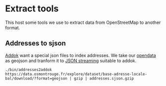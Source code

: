 # Extract tools

This host some tools we use to extract data from OpenStreetMap to another format.

## Addresses to sjson

[Addok][] want a special json files to index addresses. We take our [opendata][] as geojson and tranform it to [JSON streaming][json-streaming] suitable to addok.

    ./bin/addresses2addok https://data.osmontrouge.fr/explore/dataset/base-adresse-locale-bal/download/?format=geojson | gzip | addresses.sjson.gzip

[addok]: https://github.com/addok/addok
[opendata]: https://data.osmontrouge.fr/
[json-streaming]: https://en.wikipedia.org/wiki/JSON_streaming
